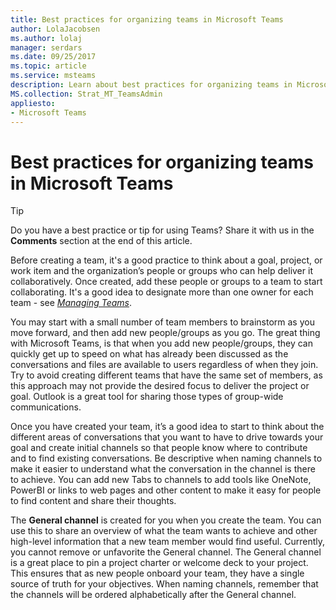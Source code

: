 ```yaml
---
title: Best practices for organizing teams in Microsoft Teams
author: LolaJacobsen
ms.author: lolaj
manager: serdars
ms.date: 09/25/2017
ms.topic: article
ms.service: msteams
description: Learn about best practices for organizing teams in Microsoft Teams to meet your organization's needs.
MS.collection: Strat_MT_TeamsAdmin
appliesto: 
- Microsoft Teams
---
```


Best practices for organizing teams in Microsoft Teams
======================================================

> [!TIP]
> Do you have a best practice or tip for using Teams? Share it with us in the **Comments** section at the end of this article.

Before creating a team, it's a good practice to think about a goal, project, or work item and the organization’s people or groups who can help deliver it collaboratively. Once created, add these people or groups to a team to start collaborating. It's a good idea to designate more than one owner for each team - see [*Managing Teams*](https://support.office.com/article/Teams-and-Channels-df38ae23-8f85-46d3-b071-cb11b9de5499).

You may start with a small number of team members to brainstorm as you move forward, and then add new people/groups as you go. The great thing with Microsoft Teams, is that when you add new people/groups, they can quickly get up to speed on what has already been discussed as the conversations and files are available to users regardless of when they join. Try to avoid creating different teams that have the same set of members, as this approach may not provide the desired focus to deliver the project or goal. Outlook is a great tool for sharing those types of group-wide communications.

Once you have created your team, it’s a good idea to start to think about the different areas of conversations that you want to have to drive towards your goal and create initial channels so that people know where to contribute and to find existing conversations. Be descriptive when naming channels to make it easier to understand what the conversation in the channel is there to achieve. You can add new Tabs to channels to add tools like OneNote, PowerBI or links to web pages and other content to make it easy for people to find content and share their thoughts.

The **General channel** is created for you when you create the team. You can use this to share an overview of what the team wants to achieve and other high-level information that a new team member would find useful. Currently, you cannot remove or unfavorite the General channel. The General channel is a great place to pin a project charter or welcome deck to your project. This ensures that as new people onboard your team, they have a single source of truth for your objectives. When naming channels, remember that the channels will be ordered alphabetically after the General channel.
